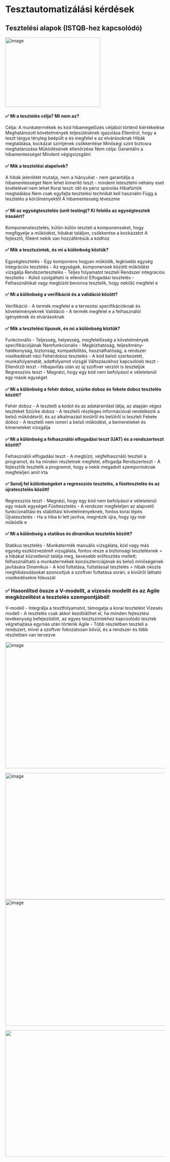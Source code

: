 # Tesztautomatizálási kérdések

## Tesztelési alapok (ISTQB-hez kapcsolódó)
<img src="https://www.mindsmapped.com/wp-content/uploads/2016/06/ISTQB.jpg" alt="image" width="300" height="220">

#### ✅ Mi a tesztelés célja? Mi nem az?
Célja: 
    A munkatermékek és kód hibamegelőzés céljából történő kiértékelése
    Meghatározott követelmények teljesülésének igazolása
    Ellenőrzi, hogy a teszt tárgya tényleg beépült e és megfelel e az elvárásoknak
    Hibák megtalálása, kockázat szintjének csökkentése
    Minőségi szint biztosra meghatározása
    Működésének ellenőrzése
Nem célja:
    Garantálni a hibamentességet
    Mindent végigvizsgálni

#### ✅ Mik a tesztelési alapelvek?
A hibák jelenlétét mutatja, nem a hiányukat - nem garantálja a hibamentességet
Nem lehet kimerítő teszt - mindent letesztelni néhány eset kivételével nem lehet
Korai teszt: idő és pénz spórolás
Hibafürtök megtalálása
Nem csak egyfajta tesztelési technikát kell használni
Függ a tesztelés a körülményektől
A hibamentesség téveszme

#### ✅ Mi az egységtesztelés (unit testing)? Ki felelős az egységtesztek írásáért?
Komponenstesztelés, külön-külön teszteli a komponenseket, hogy megfigyelje a működést, hibákat találjon, csökkentse a kockázatot
A fejlesztő, főként nekik van hozzáférésük a kódhoz

#### ✅ Mik a tesztszintek, és mi a különbség köztük?
Egységtesztelés - Egy komponens hogyan működik, legkisebb egység
Integrációs tesztelés - Az egységek, komponensek közötti működést vizsgálja
Rendszertesztelés - Teljes folyamatot teszteli
Rendszer integrációs tesztelés - Külső szolgáltató is ellenőrzi
Elfogadási tesztelés - Felhasználókat vagy megbízót bevonva tesztelik, hogy neki(k) megfelel e

#### ✅ Mi a különbség a verifikáció és a validáció között?
Verifikáció - A termék megfelel e a tervezési specifikációknak és követelményeknek
Validáció - A termék megfelel e a felhasználói igényeknek és elvárásoknak

#### ✅ Mik a tesztelési típusok, és mi a különbség köztük?
Funkcionális - Teljesség, helyesség, megfelelősség a követelmények specifikációjának
Nemfunkcionális - Megbízhatóság, teljesítmény-hatékonyság, biztonság, kompatibilitás, használhatóság, a rendszer viselkedését nézi
Fehérdoboz tesztelés - A kód belső szerkezetét, munkafolyamatát, adatfolyamot vizsgál
Változásokhoz kapcsolódó teszt - 
    Ellenőrző teszt - Hibajavítás után az új szoftver verziót is teszteljük
    Regressziós teszt - Megnézi, hogy egy kód nem befolyásol e véletelenül egy másik egységet

#### ✅ Mi a különbség a fehér doboz, szürke doboz és fekete doboz tesztelés között?
Fehér doboz - A tesztelő a kódot és az adatáramlást látja, az alapján végez teszteket
Szürke doboz - A tesztelő részleges információval rendelkezik a belső működésről, és az alkalmazást kívülről és belülről is teszteli
Fekete doboz - A tesztelő nem ismeri a belső működést, a bemeneteket és kimeneteket vizsgálja

#### ✅ Mi a különbség a felhasználói elfogadási teszt (UAT) és a rendszerteszt között?
Felhasználói elfogadási teszt - A megbízó, végfelhasználó teszteli a programot, és ha minden részletnek megfelel, elfogadja
Rendszerteszt - A fejlesztők tesztelik a programot, hogy a nekik megadott szempontoknak megfeleljen amit írta

#### ✅ Sorolj fel különbségeket a regressziós tesztelés, a füsttesztelés és az újratesztelés között!
Regressziós teszt - Megnézi, hogy egy kód nem befolyásol e véletelenül egy másik egységet
Füsttesztelés - A rendszer megfeleljen az alapvető funkcionalitási és stabilitási követelményeknek, fontos korai lépés
Újratesztelés - Ha a hiba ki lett javítva, megnézik újra, hogy így már működik e

#### ✅ Mi a különbség a statikus és dinamikus tesztelés között?
Statikus tesztelés - Munkatermék manuális vizsgálata, kód vagy más egység eszközvezérelt vizsgálata, fontos része a biztonsági tesztelésnek = a hibákat közvetlenül találja meg, kevesebb erőfeszítés mellett; felhasználható a munkatermékek konzisztenciájának és belső minőségének javítására
Dinamikus - A kód futtatása, futtatással tesztelés = hibák okozta meghibásodásokat azonosítjuk a szoftver futtatása során; a kívülről látható viselkedésekre fókuszál

### ✅ Hasonlítsd össze a V-modellt, a vízesés modellt és az Agile megközelítést a tesztelés szempontjából!
V-modell - Integrálja a tesztfolyamatot, támogatja a korai tesztelést
Vízesés modell - A tesztelés csak akkor kezdődőhet el, ha miinden fejlesztési tevékenység befejeződött, az egyes tesztszintekhez kapcsolódó tesztek végrehajtása egymás után történik
Agile - Több részletben teszteli a rendszert, mivel a szoftver fokozatosan bővül, és a rendszer és több részletben van tervezve


<img src="https://t4.ftcdn.net/jpg/03/90/15/65/360_F_390156585_8w1lsOyICIAOvDCU8tExXW2QwLCOFwXD.jpg" alt="image" width="550" height="400">


<img src="https://i.imgur.com/S38EBJw.png" alt="image" width="550" height="400">   <img src="https://segedletek.level14.hu/assets/img/modszertan-vizeses.svg" alt="image" width="550" height="400">


<img src="https://promanconsulting.hu/wp-content/uploads/2022/03/agilis-modszertanok-optimized.jpg" width="550" height="400">
